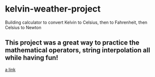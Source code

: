 # kelvin-weather-project
Building calculator to convert Kelvin to Celsius, then to Fahrenheit, then Celsius to Newton
## This project was a great way to practice the mathematical operators, string interpolation all while having fun! ##
[a link](https://github.com/benish-khan/kelvin-weather-project/blob/main/Screen%20Shot%202022-01-14%20at%2010.18.55%20PM.png)
